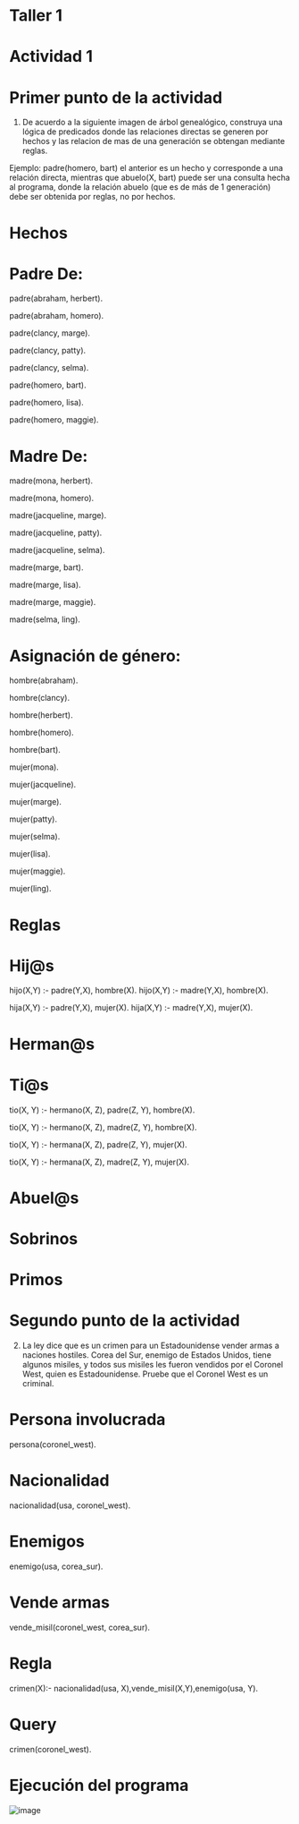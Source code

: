 # Taller 1 

# Actividad 1 

# Primer punto de la actividad

 1. De acuerdo a la siguiente imagen de árbol genealógico, construya una lógica de 
 predicados donde las relaciones directas se generen por hechos y las relacion de 
 mas de una generación se obtengan mediante reglas.
 
 Ejemplo: padre(homero, bart) el anterior es un hecho y corresponde a una relación directa, mientras que 
 abuelo(X, bart) puede ser una consulta hecha al programa, donde la relación abuelo 
 (que es de más de 1 generación) debe ser obtenida por reglas, no por hechos. 

# Hechos 

# Padre De:

padre(abraham, herbert).

padre(abraham, homero).

padre(clancy, marge).

padre(clancy, patty).

padre(clancy, selma).

padre(homero, bart).

padre(homero, lisa).

padre(homero, maggie).

# Madre De:

madre(mona, herbert).

madre(mona, homero).

madre(jacqueline, marge).

madre(jacqueline, patty).

madre(jacqueline, selma).

madre(marge, bart).

madre(marge, lisa).

madre(marge, maggie).

madre(selma, ling).

# Asignación de género:

hombre(abraham).

hombre(clancy).

hombre(herbert).

hombre(homero).

hombre(bart).

mujer(mona).

mujer(jacqueline).

mujer(marge).

mujer(patty).

mujer(selma).

mujer(lisa).

mujer(maggie).

mujer(ling).


# Reglas 

# Hij@s

hijo(X,Y) :- padre(Y,X), hombre(X).
hijo(X,Y) :- madre(Y,X), hombre(X).

hija(X,Y) :- padre(Y,X), mujer(X).
hija(X,Y) :- madre(Y,X), mujer(X).


# Herman@s













# Ti@s

tio(X, Y) :- hermano(X, Z), padre(Z, Y), hombre(X).

tio(X, Y) :- hermano(X, Z), madre(Z, Y), hombre(X).

tio(X, Y) :- hermana(X, Z), padre(Z, Y), mujer(X).

tio(X, Y) :- hermana(X, Z), madre(Z, Y), mujer(X).





# Abuel@s














# Sobrinos











# Primos







# Segundo punto de la actividad

2. La ley dice que es un crimen para un Estadounidense vender armas a naciones
hostiles. Corea del Sur, enemigo de Estados Unidos, tiene algunos misiles, y todos
sus misiles les fueron vendidos por el Coronel West, quien es Estadounidense.
Pruebe que el Coronel West es un criminal.


# Persona involucrada

persona(coronel_west).

# Nacionalidad

nacionalidad(usa, coronel_west).

# Enemigos

enemigo(usa, corea_sur).

# Vende armas

vende_misil(coronel_west, corea_sur).

# Regla

crimen(X):- nacionalidad(usa, X),vende_misil(X,Y),enemigo(usa, Y).

# Query

crimen(coronel_west).

# Ejecución del programa

![image](https://github.com/user-attachments/assets/a86b8ca1-acc7-4204-8274-fa659ba43962)







 

